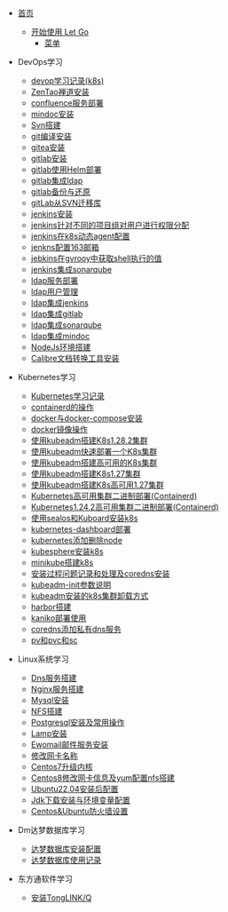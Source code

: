 <!-- _sidebar.md -->

* [首页](/)
  * [开始使用 Let Go](/README.md) <!--注意这里是相对路径-->
    * [菜单](/README.md)

* DevOps学习
  * [devop学习记录(k8s)](/devops/devop学习记录(k8s).md)
  * [ZenTao禅道安装](/devops/ZenTao禅道安装.md)
  * [confluence服务部署](/devops/confluence服务部署.md)
  * [mindoc安装](/devops/MinDoc安装.md)
  * [Svn搭建](/devops/Svn搭建.md)
  * [git编译安装](devops/git安装.md)
  * [gitea安装](devops/gitea安装.md)
  * [gitlab安装](devops/gitLab安装极狐.md)
  * [gitlab使用Helm部署](devops/使用Helm部署gitlab.md)
  * [gitlab集成ldap](/devops/gitLab集成ldap.md)
  * [gitlab备份与还原](/devops/gitlab-backup-rollbak.md)
  * [gitLab从SVN迁移库](/devops/gitLab从SVN迁移库.md)
  * [jenkins安装](/devops/jebkins安装.md)
  * [jenkins针对不同的项目组对用户进行权限分配](/devops/jenkins针对不同的项目组对用户进行权限分配.md)
  * [jenkins在k8s动态agent配置](/devops/jenkins在k8s动态agent配置.md)
  * [jenkns配置163邮箱](/devops/jenkns配置163邮箱.md)
  * [jebkins在gvrooy中获取shell执行的值](/devops/jebkins在gvrooy中获取shell执行的值.md)
  * [jenkins集成sonarqube](/devops/jenkins集成sonarqube.md)
  * [ldap服务部署](/devops/ldap服务部署.md)
  * [ldap用户管理](/devops/ldap用户管理.md)
  * [ldap集成jenkins](/devops/ldap集成jenkins.md)
  * [ldap集成gitlab](/devops/gitLab集成ldap.md)
  * [ldap集成sonarqube](/devops/ldap集成sonarqube.md)
  * [ldap集成mindoc](/devops/ldap集成mindoc.md)
  * [NodeJs环境搭建](/devops/Tools/NodeJs环境搭建.md)
  * [Calibre文档转换工具安装](/devops/Calibre文档转换工具安装.md)
* Kubernetes学习
  * [Kubernetes学习记录](/k8s/README.md)
  * [containerd的操作](/k8s/containerd的操作.md)
  * [docker与docker-compose安装](/k8s/docker与docker-compose安装.md)
  * [docker镜像操作](/k8s/docker镜像操作.md)
  * [使用kubeadm搭建K8s1.28.2集群](/k8s/Kubernetes1.28集群部署容器运行时为docker.md)
  * [使用kubeadm快速部署一个K8s集群](k8s/fast-install-k8s.md)
  * [使用kubeadm搭建高可用的K8s集群](k8s/使用kubeadm搭建高可用的K8s集群)
  * [使用kubeadm搭建K8s1.27集群](k8s/Kubernetes1.27集群部署容器运行时为containerd.md)
  * [使用kubeadm搭建K8s高可用1.27集群](k8s/Kubernetes1.27高可用集群部署容器运行时为docker.md)    
  * [Kubernetes高可用集群二进制部署(Containerd)](k8s/Kubernetes高可用集群二进制部署Runtime-Containerd)
  * [Kubernetes1.24.2高可用集群二进制部署(Containerd)](/k8s/二进制部署高可用K8S集群v1.24.2.md)
  * [使用sealos和Kuboard安装k8s](k8s/使用sealos和Kuboard安装k8s)
  * [kubernetes-dashboard部署](k8s/kubernetes-dashboard)
  * [kubernetes添加删除node](k8s/kubernetes添加删除node)
  * [kubesphere安装k8s](k8s/kubesphere安装k8s)
  * [minikube搭建k8s](docs/k8s/minikube搭建k8s.md)
  * [安装过程问题记录和处理及coredns安装](/k8s/安装过程问题记录和处理及coredns安装.md)
  * [kubeadm-init参数说明](/k8s/kubeadm-init参数.md)
  * [kubeadm安装的k8s集群卸载方式](/k8s/kubeadm安装的k8s集群卸载方式.md)
  * [harbor搭建](/k8s/harbor搭建.md)
  * [kaniko部署使用](/k8s/kaniko部署使用.md)
  * [coredns添加私有dns服务](/k8s/coredns添加私有dns服务.md)
  * [pv和pvc和sc](/k8s/pv和pvc和sc.md)
* Linux系统学习
  * [Dns服务搭建](/Linux/搭建dns服务器.md)
  * [Nginx服务搭建](/Linux/nginx安装.md)
  * [Mysql安装](/Linux/Mysql安装.md)  
  * [NFS搭建](/Linux/centos-nfs搭建.md)
  * [Postgresql安装及常用操作](/Linux/Postgresql安装及常用操作.md)
  * [Lamp安装](/Linux/lamp安装.md)
  * [Ewomail邮件服务安装](/Linux/Ewomail邮件服务安装.md)
  * [修改网卡名称](/Linux/修改网卡名称.md)
  * [Centos7升级内核](/Linux/Centos7升级内核.md)
  * [Centos8修改网卡信息及yum配置nfs搭建](/Linux/centos8-修改网卡信息及yum配置nfs搭建.md)
  * [Ubuntu22.04安装后配置](/Linux/Ubuntu22.04安装后配置.md)
  * [Jdk下载安装与环境变量配置](/Linux/Jdk下载安装与环境变量配置.md)
  * [Centos&Ubuntu防火墙设置](/Linux/Centos&Ubuntu防火墙设置.md)
* Dm达梦数据库学习
  * [达梦数据库安装配置](/dm/达梦数据库安装配置.md)
  * [达梦数据库使用记录](/dm/达梦数据库使用记录.md)
* 东方通软件学习
  * [安装TongLINK/Q](/tong/安装TongLink_Q.md)